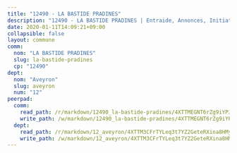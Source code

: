 ```yaml
---
title: "12490 - LA BASTIDE PRADINES"
description: "12490 - LA BASTIDE PRADINES | Entraide, Annonces, Initiatives"
date: 2020-01-11T14:09:21+09:00
collapsible: false
layout: commune
comm:
  nom: "LA BASTIDE PRADINES"
  slug: la-bastide-pradines
  cp: "12490"
dept:
  nom: "Aveyron"
  slug: aveyron
  num: "12"
peerpad:
  comm:
    read_path: /r/markdown/12490_la-bastide-pradines/4XTTMEGNT6rZg9iYPJtEVbDtheg5pa7wHMyj7eRGJXG1nTVj3
    write_path: /w/markdown/12490_la-bastide-pradines/4XTTMEGNT6rZg9iYPJtEVbDtheg5pa7wHMyj7eRGJXG1nTVj3-K3TgUpgdr3zTUtZJuLCXRUb8mgpJaAxUQj7xdebgQSeuuK84o9iFSPyRK66AJEtpUSDAu4QAiDJNr8t5tRgdFbqizaiU6nt7KQ6M3HpWXmHH236dPyJHxm85T17BAMWfNg5EcjhP
  dept:
    read_path: /r/markdown/12_aveyron/4XTTM3CFrTYLeq3t7YZ2GeteRXina8HMy585xLdATaEm28gJq
    write_path: /w/markdown/12_aveyron/4XTTM3CFrTYLeq3t7YZ2GeteRXina8HMy585xLdATaEm28gJq-K3TgUfu3tdsvnJNzfCjLcQBm4uQ83gag77qnaAo9pjUvbpQyfAVAxJdyULKffeJFVcGHHVraYZNVQhiGBeBUKBFLy2Vr8dapgU6tQCmoJQ6dgnoqRGmK9bSxqhW9VArfxRuTPcgV
---
```


